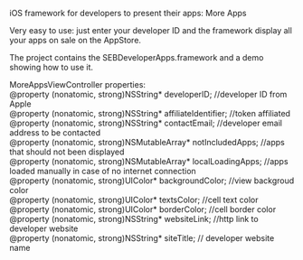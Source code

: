 iOS framework for developers to present their apps: More Apps


Very easy to use: just enter your developer ID and the framework display all your apps on sale on the AppStore.

The project contains the SEBDeveloperApps.framework and a demo showing how to use it.

MoreAppsViewController properties:<br>
@property (nonatomic, strong)NSString* developerID; //developer ID from Apple<br>
@property (nonatomic, strong)NSString* affiliateIdentifier; //token affiliated<br>
@property (nonatomic, strong)NSString* contactEmail; //developer email address to be contacted<br>
@property (nonatomic, strong)NSMutableArray* notIncludedApps; //apps that should not been displayed<br>
@property (nonatomic, strong)NSMutableArray* localLoadingApps; //apps loaded manually in case of no internet connection<br>
@property (nonatomic, strong)UIColor* backgroundColor; //view backgroud color<br>
@property (nonatomic, strong)UIColor* textsColor; //cell text color<br>
@property (nonatomic, strong)UIColor* borderColor; //cell border color<br>
@property (nonatomic, strong)NSString* websiteLink;  //http link to developer website<br>
@property (nonatomic, strong)NSString* siteTitle; // developer website name<br>
